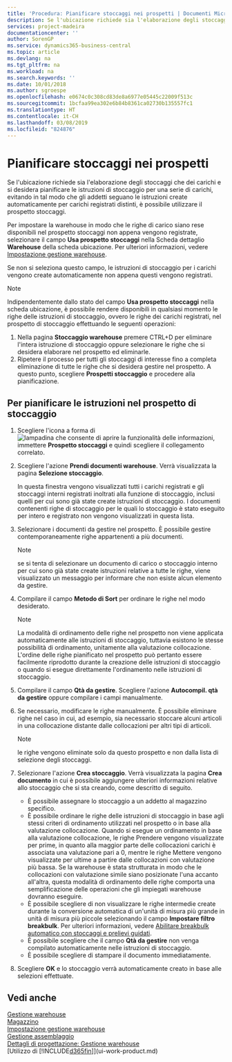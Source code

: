 ```yaml
---
title: 'Procedura: Pianificare stoccaggi nei prospetti | Documenti Microsoft'
description: Se l'ubicazione richiede sia l'elaborazione degli stoccaggi che dei carichi e si desidera pianificare le istruzioni di stoccaggio per una serie di carichi, evitando in tal modo che gli addetti seguano le istruzioni create automaticamente per carichi registrati distinti, è possibile utilizzare il prospetto stoccaggi.
services: project-madeira
documentationcenter: ''
author: SorenGP
ms.service: dynamics365-business-central
ms.topic: article
ms.devlang: na
ms.tgt_pltfrm: na
ms.workload: na
ms.search.keywords: ''
ms.date: 10/01/2018
ms.author: sgroespe
ms.openlocfilehash: e0674c0c308cd83de8a6977e05445c22009f513c
ms.sourcegitcommit: 1bcfaa99ea302e6b84b8361ca02730b135557fc1
ms.translationtype: HT
ms.contentlocale: it-CH
ms.lasthandoff: 03/08/2019
ms.locfileid: "824876"
---
```

# <a name="plan-put-aways-in-worksheets"></a>Pianificare stoccaggi nei prospetti
Se l'ubicazione richiede sia l'elaborazione degli stoccaggi che dei carichi e si desidera pianificare le istruzioni di stoccaggio per una serie di carichi, evitando in tal modo che gli addetti seguano le istruzioni create automaticamente per carichi registrati distinti, è possibile utilizzare il prospetto stoccaggi.  

Per impostare la warehouse in modo che le righe di carico siano rese disponibili nel prospetto stoccaggi non appena vengono registrate, selezionare il campo **Usa prospetto stoccaggi** nella Scheda dettaglio **Warehouse** della scheda ubicazione. Per ulteriori informazioni, vedere [Impostazione gestione warehouse](warehouse-setup-warehouse.md).  

Se non si seleziona questo campo, le istruzioni di stoccaggio per i carichi vengono create automaticamente non appena questi vengono registrati.  

> [!NOTE]  
>  Indipendentemente dallo stato del campo **Usa prospetto stoccaggi** nella scheda ubicazione, è possibile rendere disponibili in qualsiasi momento le righe delle istruzioni di stoccaggio, ovvero le righe dei carichi registrati, nel prospetto di stoccaggio effettuando le seguenti operazioni:  
>   
>  1.  Nella pagina **Stoccaggio warehouse** premere CTRL+D per eliminare l'intera istruzione di stoccaggio oppure selezionare le righe che si desidera elaborare nel prospetto ed eliminarle.  
> 2.  Ripetere il processo per tutti gli stoccaggi di interesse fino a completa eliminazione di tutte le righe che si desidera gestire nel prospetto. A questo punto, scegliere **Prospetti stoccaggio** e procedere alla pianificazione.  

## <a name="to-plan-instructions-in-the-put-away-worksheet"></a>Per pianificare le istruzioni nel prospetto di stoccaggio  
1.  Scegliere l'icona a forma di ![lampadina che consente di aprire la funzionalità delle informazioni](media/ui-search/search_small.png "Informazioni sull'operazione che si desidera eseguire"), immettere **Prospetto stoccaggi** e quindi scegliere il collegamento correlato.  
2.  Scegliere l'azione **Prendi documenti warehouse**. Verrà visualizzata la pagina **Selezione stoccaggio**.  

    In questa finestra vengono visualizzati tutti i carichi registrati e gli stoccaggi interni registrati inoltrati alla funzione di stoccaggio, inclusi quelli per cui sono già state create istruzioni di stoccaggio. I documenti contenenti righe di stoccaggio per le quali lo stoccaggio è stato eseguito per intero e registrato non vengono visualizzati in questa lista.  

3. Selezionare i documenti da gestire nel prospetto. È possibile gestire contemporaneamente righe appartenenti a più documenti.  

    > [!NOTE]  
    >  se si tenta di selezionare un documento di carico o stoccaggio interno per cui sono già state create istruzioni relative a tutte le righe, viene visualizzato un messaggio per informare che non esiste alcun elemento da gestire.  

4. Compilare il campo **Metodo di Sort** per ordinare le righe nel modo desiderato.  

    > [!NOTE]  
    >  La modalità di ordinamento delle righe nel prospetto non viene applicata automaticamente alle istruzioni di stoccaggio, tuttavia esistono le stesse possibilità di ordinamento, unitamente alla valutazione collocazione. L'ordine delle righe pianificato nel prospetto può pertanto essere facilmente riprodotto durante la creazione delle istruzioni di stoccaggio o quando si esegue direttamente l'ordinamento nelle istruzioni di stoccaggio.  

5.  Compilare il campo **Qtà da gestire**. Scegliere l'azione **Autocompil. qtà da gestire** oppure compilare i campi manualmente.  
6.  Se necessario, modificare le righe manualmente. È possibile eliminare righe nel caso in cui, ad esempio, sia necessario stoccare alcuni articoli in una collocazione distante dalle collocazioni per altri tipi di articoli.  

    > [!NOTE]  
    >  le righe vengono eliminate solo da questo prospetto e non dalla lista di selezione degli stoccaggi.  

7.  Selezionare l'azione **Crea stoccaggio**. Verrà visualizzata la pagina **Crea documento** in cui è possibile aggiungere ulteriori informazioni relative allo stoccaggio che si sta creando, come descritto di seguito.  

    -   È possibile assegnare lo stoccaggio a un addetto al magazzino specifico.  
    -   È possibile ordinare le righe delle istruzioni di stoccaggio in base agli stessi criteri di ordinamento utilizzati nel prospetto o in base alla valutazione collocazione. Quando si esegue un ordinamento in base alla valutazione collocazione, le righe Prendere vengono visualizzate per prime, in quanto alla maggior parte delle collocazioni carichi è associata una valutazione pari a 0, mentre le righe Mettere vengono visualizzate per ultime a partire dalle collocazioni con valutazione più bassa. Se la warehouse è stata strutturata in modo che le collocazioni con valutazione simile siano posizionate l'una accanto all'altra, questa modalità di ordinamento delle righe comporta una semplificazione delle operazioni che gli impiegati warehouse dovranno eseguire.  
    -   È possibile scegliere di non visualizzare le righe intermedie create durante la conversione automatica di un'unità di misura più grande in unità di misura più piccole selezionando il campo **Impostare filtro breakbulk**. Per ulteriori informazioni, vedere [Abilitare breakbulk automatico con stoccaggi e prelievi guidati](warehouse-enable-automatic-breaking-bulk-with-directed-put-away-and-pick.md).  
    -   È possibile scegliere che il campo **Qtà da gestire** non venga compilato automaticamente nelle istruzioni di stoccaggio.  
    -   È possibile scegliere di stampare il documento immediatamente.  

8.  Scegliere **OK** e lo stoccaggio verrà automaticamente creato in base alle selezioni effettuate.  

## <a name="see-also"></a>Vedi anche  
[Gestione warehouse](warehouse-manage-warehouse.md)  
[Magazzino](inventory-manage-inventory.md)  
[Impostazione gestione warehouse](warehouse-setup-warehouse.md)     
[Gestione assemblaggio](assembly-assemble-items.md)    
[Dettagli di progettazione: Gestione warehouse](design-details-warehouse-management.md)  
[Utilizzo di [!INCLUDE[d365fin](includes/d365fin_md.md)]](ui-work-product.md)
